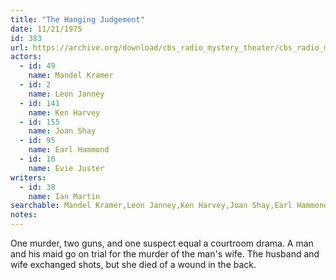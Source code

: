 ```yaml
---
title: "The Hanging Judgement"
date: 11/21/1975
id: 383
url: https://archive.org/download/cbs_radio_mystery_theater/cbs_radio_mystery_theater-0351-0400.zip/cbs_radio_mystery_theater-0351-0400%2Fcbsrmt_0383_the_hanging_judgement.mp3
actors:  
  - id: 49
    name: Mandel Kramer  
  - id: 2
    name: Leon Janney  
  - id: 141
    name: Ken Harvey  
  - id: 155
    name: Joan Shay  
  - id: 95
    name: Earl Hammond  
  - id: 10
    name: Evie Juster
writers:  
  - id: 38
    name: Ian Martin
searchable: Mandel Kramer,Leon Janney,Ken Harvey,Joan Shay,Earl Hammond,Evie Juster Ian Martin
notes:  
---
```

One murder, two guns, and one suspect equal a courtroom drama. A man and his maid go on trial for the murder of the man's wife. The husband and wife exchanged shots, but she died of a wound in the back.